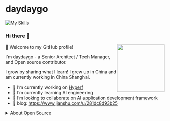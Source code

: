 # daydaygo

[![My Skills](https://skillicons.dev/icons?i=go,php,py,ai,aiscript,anaconda,django,fastapi,js,nodejs,bun,html,css,wasm,ubuntu,vscode,docker,aws,firebase,github,postgres,mysql,nginx)](https://skillicons.dev)

### Hi there 👋

<!--
**daydaygo/daydaygo** is a ✨ _special_ ✨ repository because its `README.md` (this file) appears on your GitHub profile.

Here are some ideas to get you started:

- 🔭 I’m currently working on [Hyperf](https://github.com/hyperf)
- 🌱 I’m currently learning AI engineering
- 👯 I’m looking to collaborate on AI application development framework
- 🤔 I’m looking for help with ...
- 💬 Ask me about ...
- 📫 How to reach me: ...
- 😄 Pronouns: ...
- ⚡ Fun fact: ...

- https://github.com/tandpfun/skill-icons
-->

<img src="https://avatars2.githubusercontent.com/u/44228082?s=200&v=4" align="right" height="150">

🎉 Welcome to my GitHub profile!

I'm daydaygo - a Senior Architect / Tech Manager, and Open source contributor.

I grow by sharing what I learn! I grew up in China and am currently working in China Shanghai.


- 🔭 I’m currently working on [Hyperf](https://github.com/hyperf)
- 🌱 I’m currently learning AI engineering
- 👯 I’m looking to collaborate on AI application development framework
- 🎨 blog: https://www.jianshu.com/u/281dc8d93b25

<!--
Hyperf is the best framework for me.
对我来说 Hyperf 框架是最好的框架，不接受任何反驳。
-->

<details>
<summary>About Open Source </summary>

## My main projects:

- [Hyperf](https://github.com/hyperf/hyperf) - 🚀 A coroutine framework that focuses on hyperspeed and flexibility, specifically used for build microservices or middlewares.
- [Hyperf Docker](https://github.com/hyperf/hyperf-docker) - 🐳 The docker image offered by Hyperf.

[Get More ...](https://github.com/daydaygo)

</details>

